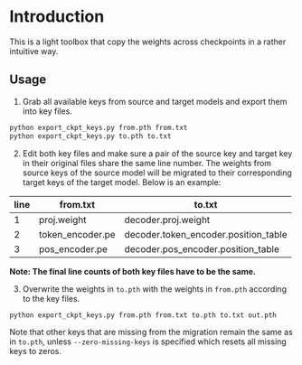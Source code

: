 # Introduction

This is a light toolbox that copy the weights across checkpoints in a rather intuitive way.

## Usage

1. Grab all available keys from source and target models and export them into key files.

```bash
python export_ckpt_keys.py from.pth from.txt
python export_ckpt_keys.py to.pth to.txt
```

2. Edit both key files and make sure a pair of the source key and target key in their original files share the same line number. The weights from source keys of the source model will be migrated to their corresponding target keys of the target model. Below is an example:

| line | from.txt | to.txt |
| ---  | --- | --- |
| 1 | proj.weight | decoder.proj.weight|
| 2 | token_encoder.pe | decoder.token_encoder.position_table |
| 3 | pos_encoder.pe | decoder.pos_encoder.position_table |

**Note: The final line counts of both key files have to be the same.**

3. Overwrite the weights in `to.pth` with the weights in `from.pth` according to the key files.

```bash
python export_ckpt_keys.py from.pth from.txt to.pth to.txt out.pth
```

Note that other keys that are missing from the migration remain the same as in `to.pth`, unless `--zero-missing-keys` is specified which resets all missing keys to zeros.
